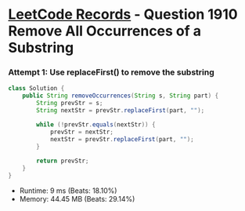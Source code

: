 # [LeetCode Records](../../README.md) - Question 1910 Remove All Occurrences of a Substring

### Attempt 1: Use replaceFirst() to remove the substring
```java
class Solution {
    public String removeOccurrences(String s, String part) {
        String prevStr = s;
        String nextStr = prevStr.replaceFirst(part, "");

        while (!prevStr.equals(nextStr)) {
            prevStr = nextStr;
            nextStr = prevStr.replaceFirst(part, "");
        }
        
        return prevStr;
    }
}
```
- Runtime: 9 ms (Beats: 18.10%)
- Memory: 44.45 MB (Beats: 29.14%)

<br>
